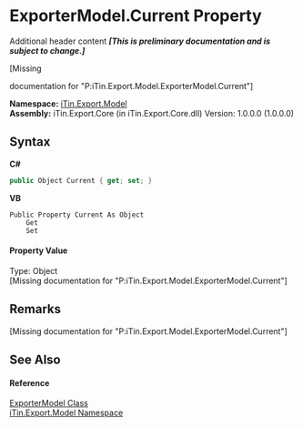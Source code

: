 # ExporterModel.Current Property 
Additional header content _**\[This is preliminary documentation and is subject to change.\]**_

\[Missing <summary> documentation for "P:iTin.Export.Model.ExporterModel.Current"\]

**Namespace:**&nbsp;<a href="ef57ffcc-e95e-b212-5a46-9aa6f5a3511f">iTin.Export.Model</a><br />**Assembly:**&nbsp;iTin.Export.Core (in iTin.Export.Core.dll) Version: 1.0.0.0 (1.0.0.0)

## Syntax

**C#**<br />
``` C#
public Object Current { get; set; }
```

**VB**<br />
``` VB
Public Property Current As Object
	Get
	Set
```


#### Property Value
Type: Object<br />\[Missing <value> documentation for "P:iTin.Export.Model.ExporterModel.Current"\]

## Remarks
\[Missing <remarks> documentation for "P:iTin.Export.Model.ExporterModel.Current"\]

## See Also


#### Reference
<a href="a716ed7a-5602-84fa-095a-ab7cddef2048">ExporterModel Class</a><br /><a href="ef57ffcc-e95e-b212-5a46-9aa6f5a3511f">iTin.Export.Model Namespace</a><br />